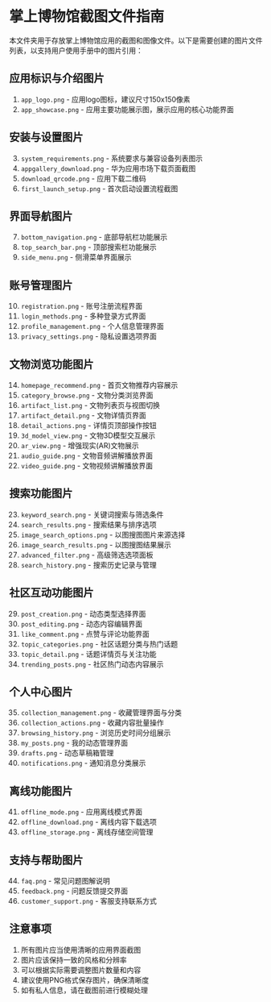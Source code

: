 <!--
 * @Author: LokiYu 2915399378@qq.com
 * @Date: 2025-05-23 14:05:14
 * @LastEditors: LokiYu 2915399378@qq.com
 * @LastEditTime: 2025-05-23 14:10:47
 * @FilePath: \HandHeld_Museum\assets\screenshots\placeholder_readme.md
 * @Description: 这是默认设置,请设置`customMade`, 打开koroFileHeader查看配置 进行设置: https://github.com/OBKoro1/koro1FileHeader/wiki/%E9%85%8D%E7%BD%AE
-->
# 掌上博物馆截图文件指南

本文件夹用于存放掌上博物馆应用的截图和图像文件。以下是需要创建的图片文件列表，以支持用户使用手册中的图片引用：

## 应用标识与介绍图片

1. `app_logo.png` - 应用logo图标，建议尺寸150x150像素
2. `app_showcase.png` - 应用主要功能展示图，展示应用的核心功能界面

## 安装与设置图片

3. `system_requirements.png` - 系统要求与兼容设备列表图示
4. `appgallery_download.png` - 华为应用市场下载页面截图
5. `download_qrcode.png` - 应用下载二维码
6. `first_launch_setup.png` - 首次启动设置流程截图

## 界面导航图片

7. `bottom_navigation.png` - 底部导航栏功能展示
8. `top_search_bar.png` - 顶部搜索栏功能展示
9. `side_menu.png` - 侧滑菜单界面展示

## 账号管理图片

10. `registration.png` - 账号注册流程界面
11. `login_methods.png` - 多种登录方式界面
12. `profile_management.png` - 个人信息管理界面
13. `privacy_settings.png` - 隐私设置选项界面

## 文物浏览功能图片

14. `homepage_recommend.png` - 首页文物推荐内容展示
15. `category_browse.png` - 文物分类浏览界面
16. `artifact_list.png` - 文物列表页与视图切换
17. `artifact_detail.png` - 文物详情页界面
18. `detail_actions.png` - 详情页顶部操作按钮
19. `3d_model_view.png` - 文物3D模型交互展示
20. `ar_view.png` - 增强现实(AR)文物展示
21. `audio_guide.png` - 文物音频讲解播放界面
22. `video_guide.png` - 文物视频讲解播放界面

## 搜索功能图片

23. `keyword_search.png` - 关键词搜索与筛选条件
24. `search_results.png` - 搜索结果与排序选项
25. `image_search_options.png` - 以图搜图图片来源选择
26. `image_search_results.png` - 以图搜图结果展示
27. `advanced_filter.png` - 高级筛选选项面板
28. `search_history.png` - 搜索历史记录与管理

## 社区互动功能图片

29. `post_creation.png` - 动态类型选择界面
30. `post_editing.png` - 动态内容编辑界面
31. `like_comment.png` - 点赞与评论功能界面
32. `topic_categories.png` - 社区话题分类与热门话题
33. `topic_detail.png` - 话题详情页与关注功能
34. `trending_posts.png` - 社区热门动态内容展示

## 个人中心图片

35. `collection_management.png` - 收藏管理界面与分类
36. `collection_actions.png` - 收藏内容批量操作
37. `browsing_history.png` - 浏览历史时间分组展示
38. `my_posts.png` - 我的动态管理界面
39. `drafts.png` - 动态草稿箱管理
40. `notifications.png` - 通知消息分类展示

## 离线功能图片

41. `offline_mode.png` - 应用离线模式界面
42. `offline_download.png` - 离线内容下载选项
43. `offline_storage.png` - 离线存储空间管理

## 支持与帮助图片

44. `faq.png` - 常见问题图解说明
45. `feedback.png` - 问题反馈提交界面
46. `customer_support.png` - 客服支持联系方式

## 注意事项

1. 所有图片应当使用清晰的应用界面截图
2. 图片应该保持一致的风格和分辨率
3. 可以根据实际需要调整图片数量和内容
4. 建议使用PNG格式保存图片，确保清晰度
5. 如有私人信息，请在截图前进行模糊处理
